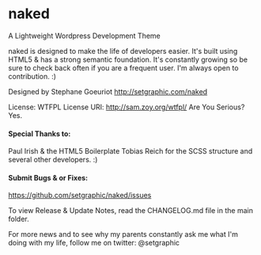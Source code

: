 # naked
A Lightweight Wordpress Development Theme

naked is designed to make the life of developers easier. It's built
using HTML5 & has a strong semantic foundation.
It's constantly growing so be sure to check back often if you are a
frequent user. I'm always open to contribution. :)

Designed by Stephane Goeuriot
http://setgraphic.com/naked

License: WTFPL
License URI: http://sam.zoy.org/wtfpl/
Are You Serious? Yes.

#### Special Thanks to:
Paul Irish & the HTML5 Boilerplate
Tobias Reich for the SCSS structure
and several other developers. :)

#### Submit Bugs & or Fixes:
https://github.com/setgraphic/naked/issues

To view Release & Update Notes, read the CHANGELOG.md file in the main folder.

For more news and to see why my parents constantly ask me what I'm
doing with my life, follow me on twitter: @setgraphic